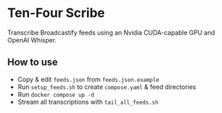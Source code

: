 # Ten-Four Scribe

Transcribe Broadcastify feeds using an Nvidia CUDA-capable GPU and OpenAI Whisper.

## How to use

- Copy & edit `feeds.json` from `feeds.json.example`
- Run `setup_feeds.sh` to create `compose.yaml` & feed directories
- Run `docker compose up -d`
- Stream all transcriptions with `tail_all_feeds.sh`
